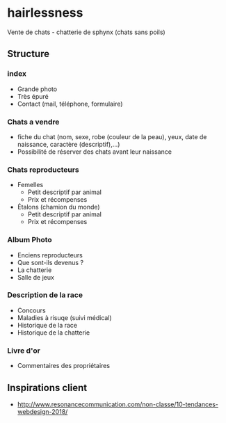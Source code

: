# hairlessness
Vente de chats - chatterie de sphynx (chats sans poils)

## Structure

### index
* Grande photo
* Très épuré
* Contact (mail, téléphone, formulaire)
### Chats a vendre
* fiche du chat (nom, sexe, robe (couleur de la peau), yeux, date de naissance, caractère (descriptif),...)
* Possibilité de réserver des chats avant leur naissance
### Chats reproducteurs
* Femelles
  * Petit descriptif par animal
  * Prix et récompenses 
* Étalons (chamion du monde)
  * Petit descriptif par animal  
  * Prix et récompenses 
### Album Photo 
* Enciens reproducteurs
* Que sont-ils devenus ?
* La chatterie 
* Salle de jeux
### Description de la race 
* Concours
* Maladies à risuqe (suivi médical)
* Historique de la race 
* Historique de la chatterie
### Livre d'or
* Commentaires des propriétaires 

## Inspirations client

* http://www.resonancecommunication.com/non-classe/10-tendances-webdesign-2018/
